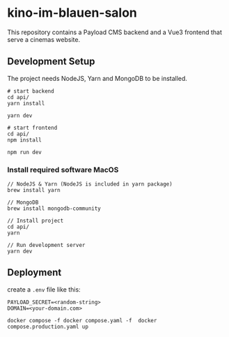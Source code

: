 # kino-im-blauen-salon

This repository contains a Payload CMS backend and a Vue3 frontend that serve a cinemas website.

## Development Setup

The project needs NodeJS, Yarn and MongoDB to be installed.

```
# start backend
cd api/
yarn install

yarn dev
```

```
# start frontend
cd api/
npm install

npm run dev
```

### Install required software MacOS

```
// NodeJS & Yarn (NodeJS is included in yarn package)
brew install yarn

// MongoDB
brew install mongodb-community

// Install project
cd api/
yarn

// Run development server
yarn dev
```

## Deployment

create a `.env` file like this:

```
PAYLOAD_SECRET=<random-string>
DOMAIN=<your-domain.com>
```

```
docker compose -f docker compose.yaml -f  docker compose.production.yaml up 
```

